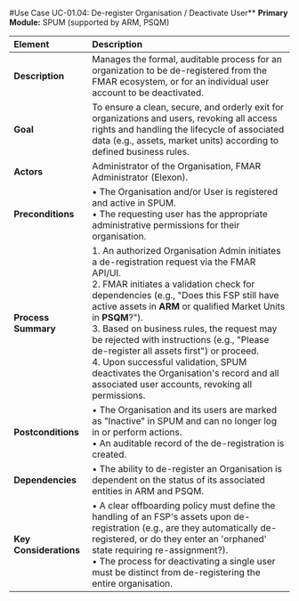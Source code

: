 #Use Case UC-01.04: De-register Organisation / Deactivate User**
**Primary Module:** SPUM (supported by ARM, PSQM)

| Element             | Description                                                                                                                                                                                                                                                            |
| :------------------ | :--------------------------------------------------------------------------------------------------------------------------------------------------------------------------------------------------------------------------------------------------------------------- |
| **Description**     | Manages the formal, auditable process for an organization to be de-registered from the FMAR ecosystem, or for an individual user account to be deactivated.                                                                                                                |
| **Goal**            | To ensure a clean, secure, and orderly exit for organizations and users, revoking all access rights and handling the lifecycle of associated data (e.g., assets, market units) according to defined business rules.                                                        |
| **Actors**          | Administrator of the Organisation, FMAR Administrator (Elexon).                                                                                                                                                                                                          |
| **Preconditions**   | • The Organisation and/or User is registered and active in SPUM. <br> • The requesting user has the appropriate administrative permissions for their organisation.                                                                                                     |
| **Process Summary** | 1. An authorized Organisation Admin initiates a de-registration request via the FMAR API/UI. <br> 2. FMAR initiates a validation check for dependencies (e.g., "Does this FSP still have active assets in **ARM** or qualified Market Units in **PSQM**?"). <br> 3. Based on business rules, the request may be rejected with instructions (e.g., "Please de-register all assets first") or proceed. <br> 4. Upon successful validation, SPUM deactivates the Organisation's record and all associated user accounts, revoking all permissions. |
| **Postconditions**  | • The Organisation and its users are marked as "Inactive" in SPUM and can no longer log in or perform actions. <br> • An auditable record of the de-registration is created. |
| **Dependencies**    | • The ability to de-register an Organisation is dependent on the status of its associated entities in ARM and PSQM. |
| **Key Considerations** | • A clear offboarding policy must define the handling of an FSP's assets upon de-registration (e.g., are they automatically de-registered, or do they enter an 'orphaned' state requiring re-assignment?). <br> • The process for deactivating a single user must be distinct from de-registering the entire organisation. |
